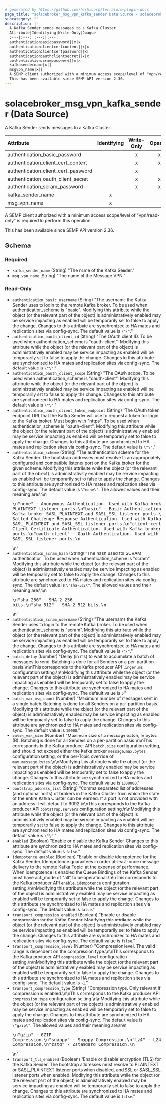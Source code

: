 ```yaml
---
# generated by https://github.com/hashicorp/terraform-plugin-docs
page_title: "solacebroker_msg_vpn_kafka_sender Data Source - solacebroker"
subcategory: ""
description: |-
  A Kafka Sender sends messages to a Kafka Cluster.
  Attribute|Identifying|Write-Only|Opaque
  :---|:---:|:---:|:---:
  authenticationbasicpassword||x|x
  authenticationclientcertcontent||x|x
  authenticationclientcertpassword||x|
  authenticationoauthclientsecret||x|x
  authenticationscrampassword||x|x
  kafkasendername|x||
  msgvpn_name|x||
  A SEMP client authorized with a minimum access scope/level of "vpn/read-only" is required to perform this operation.
  This has been available since SEMP API version 2.36.
---
```


# solacebroker_msg_vpn_kafka_sender (Data Source)

A Kafka Sender sends messages to a Kafka Cluster.


Attribute|Identifying|Write-Only|Opaque
:---|:---:|:---:|:---:
authentication_basic_password||x|x
authentication_client_cert_content||x|x
authentication_client_cert_password||x|
authentication_oauth_client_secret||x|x
authentication_scram_password||x|x
kafka_sender_name|x||
msg_vpn_name|x||



A SEMP client authorized with a minimum access scope/level of "vpn/read-only" is required to perform this operation.

This has been available since SEMP API version 2.36.



<!-- schema generated by tfplugindocs -->
## Schema

### Required

- `kafka_sender_name` (String) "The name of the Kafka Sender."
- `msg_vpn_name` (String) "The name of the Message VPN."

### Read-Only

- `authentication_basic_username` (String) "The username the Kafka Sender uses to login to the remote Kafka broker. To be used when authentication_scheme is \"basic\". Modifying this attribute while the object (or the relevant part of the object) is administratively enabled may be service impacting as enabled will be temporarily set to false to apply the change. Changes to this attribute are synchronized to HA mates and replication sites via config-sync. The default value is `\"\"`."
- `authentication_oauth_client_id` (String) "The OAuth client ID. To be used when authentication_scheme is \"oauth-client\". Modifying this attribute while the object (or the relevant part of the object) is administratively enabled may be service impacting as enabled will be temporarily set to false to apply the change. Changes to this attribute are synchronized to HA mates and replication sites via config-sync. The default value is `\"\"`."
- `authentication_oauth_client_scope` (String) "The OAuth scope. To be used when authentication_scheme is \"oauth-client\". Modifying this attribute while the object (or the relevant part of the object) is administratively enabled may be service impacting as enabled will be temporarily set to false to apply the change. Changes to this attribute are synchronized to HA mates and replication sites via config-sync. The default value is `\"\"`."
- `authentication_oauth_client_token_endpoint` (String) "The OAuth token endpoint URL that the Kafka Sender will use to request a token for login to the Kafka broker. Must begin with \"https\". To be used when authentication_scheme is \"oauth-client\". Modifying this attribute while the object (or the relevant part of the object) is administratively enabled may be service impacting as enabled will be temporarily set to false to apply the change. Changes to this attribute are synchronized to HA mates and replication sites via config-sync. The default value is `\"\"`."
- `authentication_scheme` (String) "The authentication scheme for the Kafka Sender. The bootstrap addresses must resolve to an appropriately configured and compatible listener port on the Kafka broker for the given scheme. Modifying this attribute while the object (or the relevant part of the object) is administratively enabled may be service impacting as enabled will be temporarily set to false to apply the change. Changes to this attribute are synchronized to HA mates and replication sites via config-sync. The default value is `\"none\"`. The allowed values and their meaning are:\n\n<pre>\n\"none\" - Anonymous Authentication. Used with Kafka broker PLAINTEXT listener ports.\n\"basic\" - Basic Authentication. Used with Kafka broker SASL_PLAINTEXT and SASL_SSL listener ports.\n\"scram\" - Salted Challenge Response Authentication. Used with Kafka broker SASL_PLAINTEXT and SASL_SSL listener ports.\n\"client-certificate\" - Client Certificate Authentication. Used with Kafka broker SSL listener ports.\n\"oauth-client\" - Oauth Authentication. Used with Kafka broker SASL_SSL listener ports.\n</pre>\n"
- `authentication_scram_hash` (String) "The hash used for SCRAM authentication. To be used when authentication_scheme is \"scram\". Modifying this attribute while the object (or the relevant part of the object) is administratively enabled may be service impacting as enabled will be temporarily set to false to apply the change. Changes to this attribute are synchronized to HA mates and replication sites via config-sync. The default value is `\"sha-512\"`. The allowed values and their meaning are:\n\n<pre>\n\"sha-256\" - SHA-2 256 bits.\n\"sha-512\" - SHA-2 512 bits.\n</pre>\n"
- `authentication_scram_username` (String) "The username the Kafka Sender uses to login to the remote Kafka broker. To be used when authentication_scheme is \"scram\". Modifying this attribute while the object (or the relevant part of the object) is administratively enabled may be service impacting as enabled will be temporarily set to false to apply the change. Changes to this attribute are synchronized to HA mates and replication sites via config-sync. The default value is `\"\"`."
- `batch_delay` (Number) "Delay (in ms) to wait to accumulate a batch of messages to send. Batching is done for all Senders on a per-partition basis.\n\nThis corresponds to the Kafka producer API `linger.ms` configuration setting.\n\nModifying this attribute while the object (or the relevant part of the object) is administratively enabled may be service impacting as enabled will be temporarily set to false to apply the change. Changes to this attribute are synchronized to HA mates and replication sites via config-sync. The default value is `5`."
- `batch_max_msg_count` (Number) "Maximum number of messages sent in a single batch. Batching is done for all Senders on a per-partition basis. Modifying this attribute while the object (or the relevant part of the object) is administratively enabled may be service impacting as enabled will be temporarily set to false to apply the change. Changes to this attribute are synchronized to HA mates and replication sites via config-sync. The default value is `10000`."
- `batch_max_size` (Number) "Maximum size of a message batch, in bytes (B). Batching is done for all Senders on a per-partition basis.\n\nThis corresponds to the Kafka producer API `batch.size` configuration setting, and should not exceed either the Kafka broker `message.max.bytes` configuration setting, or the per-Topic override of `max.message.bytes`.\n\nModifying this attribute while the object (or the relevant part of the object) is administratively enabled may be service impacting as enabled will be temporarily set to false to apply the change. Changes to this attribute are synchronized to HA mates and replication sites via config-sync. The default value is `1000000`."
- `bootstrap_address_list` (String) "Comma separated list of addresses (and optional ports) of brokers in the Kafka Cluster from which the state of the entire Kafka Cluster can be learned. If a port is not provided with an address it will default to 9092.\n\nThis corresponds to the Kafka producer API `bootstrap.servers` configuration setting.\n\nModifying this attribute while the object (or the relevant part of the object) is administratively enabled may be service impacting as enabled will be temporarily set to false to apply the change. Changes to this attribute are synchronized to HA mates and replication sites via config-sync. The default value is `\"\"`."
- `enabled` (Boolean) "Enable or disable the Kafka Sender. Changes to this attribute are synchronized to HA mates and replication sites via config-sync. The default value is `false`."
- `idempotence_enabled` (Boolean) "Enable or disable idempotence for the Kafka Sender. Idempotence guarantees in order at-least-once message delivery to the remote Kafka Topic, at the expense of performance. When idempotence is enabled the Queue Bindings of the Kafka Sender must have ack_mode of \"all\" to be operational.\n\nThis corresponds to the Kafka producer API `enable.idempotence` configuration setting.\n\nModifying this attribute while the object (or the relevant part of the object) is administratively enabled may be service impacting as enabled will be temporarily set to false to apply the change. Changes to this attribute are synchronized to HA mates and replication sites via config-sync. The default value is `false`."
- `transport_compression_enabled` (Boolean) "Enable or disable compression for the Kafka Sender. Modifying this attribute while the object (or the relevant part of the object) is administratively enabled may be service impacting as enabled will be temporarily set to false to apply the change. Changes to this attribute are synchronized to HA mates and replication sites via config-sync. The default value is `false`."
- `transport_compression_level` (Number) "Compression level. The valid range is dependent on the compression type.\n\nThis corresponds to the Kafka producer API `compression.level` configuration setting.\n\nModifying this attribute while the object (or the relevant part of the object) is administratively enabled may be service impacting as enabled will be temporarily set to false to apply the change. Changes to this attribute are synchronized to HA mates and replication sites via config-sync. The default value is `-1`."
- `transport_compression_type` (String) "Compression type. Only relevant if compression is enabled.\n\nThis corresponds to the Kafka producer API `compression.type` configuration setting.\n\nModifying this attribute while the object (or the relevant part of the object) is administratively enabled may be service impacting as enabled will be temporarily set to false to apply the change. Changes to this attribute are synchronized to HA mates and replication sites via config-sync. The default value is `\"gzip\"`. The allowed values and their meaning are:\n\n<pre>\n\"gzip\" - GZIP Compression.\n\"snappy\" - Snappy Compression.\n\"lz4\" - LZ4 Compression.\n\"zstd\" - Zstandard Compression.\n</pre>\n"
- `transport_tls_enabled` (Boolean) "Enable or disable encryption (TLS) for the Kafka Sender. The bootstrap addresses must resolve to PLAINTEXT or SASL_PLAINTEXT listener ports when disabled, and SSL or SASL_SSL listener ports when enabled. Modifying this attribute while the object (or the relevant part of the object) is administratively enabled may be service impacting as enabled will be temporarily set to false to apply the change. Changes to this attribute are synchronized to HA mates and replication sites via config-sync. The default value is `false`."
